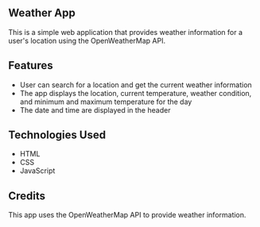## Weather App

 This is a simple web application that provides weather information for a user's location using the OpenWeatherMap API.

## Features
- User can search for a location and get the current weather information
- The app displays the location, current temperature, weather condition, and minimum and maximum temperature for the day
- The date and time are displayed in the header

## Technologies Used
- HTML
- CSS
- JavaScript

## Credits

This app uses the OpenWeatherMap API to provide weather information.
